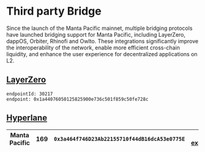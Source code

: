 # Third party Bridge

Since the launch of the Manta Pacific mainnet, multiple bridging protocols have launched bridging support for Manta Pacific, including LayerZero, dappOS, Orbiter, Rhinofi and Owlto. These integrations significantly improve the interoperability of the network, enable more efficient cross-chain liquidity, and enhance the user experience for decentralized applications on L2.

## [LayerZero](https://docs.layerzero.network/v2/developers/evm/technical-reference/endpoints#manta "Direct link to Manta")

```
endpointId: 30217
endpoint: 0x1a44076050125825900e736c501f859c50fe728c
```

## [Hyperlane](https://docs.hyperlane.xyz/docs/reference/contract-addresses)

| Manta Pacific | 169 | `0x3a464f746D23Ab22155710f44dB16dcA53e0775E` | [pacific-explorer.manta.network](https://pacific-explorer.manta.network/address/0x3a464f746D23Ab22155710f44dB16dcA53e0775E) |
| ------------- | --- | -------------------------------------------- | --------------------------------------------------------------------------------------------------------------------------- |
